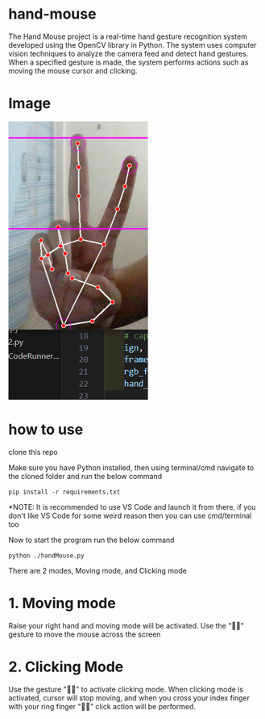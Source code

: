 # hand-mouse
The Hand Mouse project is a real-time hand gesture recognition system developed using the OpenCV library in Python. The system uses computer vision techniques to analyze the camera feed and detect hand gestures. When a specified gesture is made, the system performs actions such as moving the mouse cursor and clicking.

# Image

![hand-image](https://github.com/monkeydluppy/hand-mouse/blob/c81230edf1e5aca993f39254fc0f3051502c9eab/mouse.png)



# how to use 

clone this repo

Make sure you have Python installed, then using terminal/cmd navigate to the cloned folder and run the below command

    pip install -r requirements.txt


*NOTE: It is recommended to use VS Code and launch it from there, if you don't like VS Code for some weird reason then you can use cmd/terminal too 

Now to start the program run the below command

    python ./handMouse.py

There are 2 modes, Moving mode, and Clicking mode

# 1. Moving mode
Raise your right hand and moving mode will be activated. Use the "☝🏻" gesture to move the mouse across the screen

# 2. Clicking Mode
Use the gesture "✌🏻" to activate clicking mode. When clicking mode is activated, cursor will stop moving, and when you cross your index finger with your ring finger
"🤞🏻" click action will be performed.
